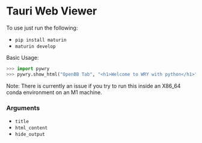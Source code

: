 # Tauri Web Viewer

To use just run the following:
- `pip install maturin`
- `maturin develop`


Basic Usage:
```python
>>> import pywry
>>> pywry.show_html("OpenBB Tab", "<h1>Welcome to WRY with python</h1>", False)

```
Note: There is currently an issue if you try to run this inside an X86_64 conda
environment on an M1 machine.


### Arguments

- `title`
- `html_content`
- `hide_output`
